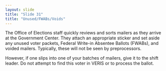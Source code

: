 ```yaml
---
layout: slide
title: "Slide 31"
title: "Unused/FWABs/Voids"
---
```


The Office of Elections staff quickly reviews and sorts mailers as they arrive at the Government Center. They attach an appropriate sticker and set aside any unused voter packets, Federal Write-in Absentee Ballots (FWABs), and voided mailers. Typically, these will not be seen by preprocessors.

However, if one slips into one of your batches of mailers, give it to the shift leader. Do not attempt to find this voter in VERIS or to process the ballot.